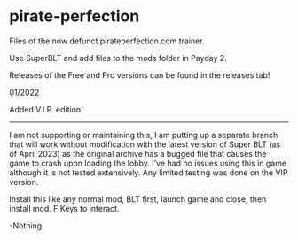 # pirate-perfection

Files of the now defunct pirateperfection.com trainer.

Use SuperBLT and add files to the mods folder in Payday 2.

Releases of the Free and Pro versions can be found in the releases tab!

01/2022

Added V.I.P. edition.

---------------------------------------

I am not supporting or maintaining this, I am putting up a separate branch that will work without modification with the latest version of Super BLT (as of April 2023) as the original archive has a bugged file that causes the game to crash upon loading the lobby. I've had no issues using this in game although it is not tested extensively. Any limited testing was done on the VIP version.

Install this like any normal mod, BLT first, launch game and close, then install mod. F Keys to interact.

-Nothing
